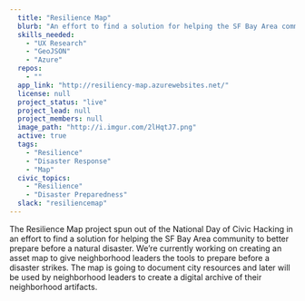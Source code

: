 ```yaml
---
  title: "Resilience Map"
  blurb: "An effort to find a solution for helping the SF Bay Area community to better prepare before a natural disaster"
  skills_needed: 
    - "UX Research"
    - "GeoJSON"
    - "Azure"
  repos: 
    - ""
  app_link: "http://resiliency-map.azurewebsites.net/"
  license: null
  project_status: "live"
  project_lead: null
  project_members: null
  image_path: "http://i.imgur.com/2lHqtJ7.png"
  active: true
  tags: 
    - "Resilience"
    - "Disaster Response"
    - "Map"
  civic_topics:
    - "Resilience"
    - "Disaster Preparedness"
  slack: "resiliencemap"
---
```

The Resilience Map project spun out of the National Day of Civic Hacking in an effort to find a solution for helping the SF Bay Area community to better prepare before a natural disaster. We’re currently working on creating an asset map to give neighborhood leaders the tools to prepare before a disaster strikes. The map is going to document city resources and later will be used by neighborhood leaders to create a digital archive of their neighborhood artifacts.